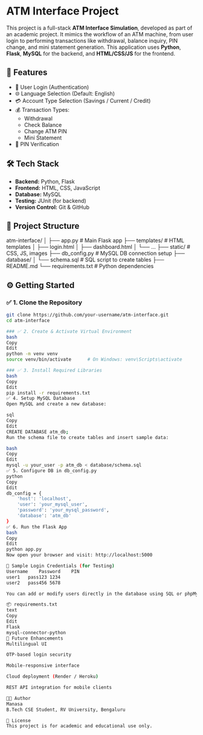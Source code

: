 # ATM Interface Project

This project is a full-stack **ATM Interface Simulation**, developed as part of an academic project. It mimics the workflow of an ATM machine, from user login to performing transactions like withdrawal, balance inquiry, PIN change, and mini statement generation. This application uses **Python**, **Flask**, **MySQL** for the backend, and **HTML/CSS/JS** for the frontend.

## 🌟 Features

- 🔐 User Login (Authentication)
- 🌐 Language Selection (Default: English)
- 💳 Account Type Selection (Savings / Current / Credit)
- 💰 Transaction Types:
  - Withdrawal
  - Check Balance
  - Change ATM PIN
  - Mini Statement
- 🧠 PIN Verification

## 🛠️ Tech Stack

- **Backend:** Python, Flask
- **Frontend:** HTML, CSS, JavaScript
- **Database:** MySQL
- **Testing:** JUnit (for backend)
- **Version Control:** Git & GitHub

## 📂 Project Structure
   atm-interface/
    │
    ├── app.py # Main Flask app
    ├── templates/ # HTML templates
    │ ├── login.html
    │ ├── dashboard.html
    │ └── ...
    ├── static/ # CSS, JS, images
    ├── db_config.py # MySQL DB connection setup
    ├── database/
    │ └── schema.sql # SQL script to create tables
    ├── README.md
    └── requirements.txt # Python dependencies

## ⚙️ Getting Started

### ✅ 1. Clone the Repository

```bash
git clone https://github.com/your-username/atm-interface.git
cd atm-interface

### ✅ 2. Create & Activate Virtual Environment
bash
Copy
Edit
python -m venv venv
source venv/bin/activate      # On Windows: venv\Scripts\activate

### ✅ 3. Install Required Libraries
bash
Copy
Edit
pip install -r requirements.txt
✅ 4. Setup MySQL Database
Open MySQL and create a new database:

sql
Copy
Edit
CREATE DATABASE atm_db;
Run the schema file to create tables and insert sample data:

bash
Copy
Edit
mysql -u your_user -p atm_db < database/schema.sql
✅ 5. Configure DB in db_config.py
python
Copy
Edit
db_config = {
    'host': 'localhost',
    'user': 'your_mysql_user',
    'password': 'your_mysql_password',
    'database': 'atm_db'
}
✅ 6. Run the Flask App
bash
Copy
Edit
python app.py
Now open your browser and visit: http://localhost:5000

🔑 Sample Login Credentials (for Testing)
Username	Password	PIN
user1	pass123	1234
user2	pass456	5678

You can add or modify users directly in the database using SQL or phpMyAdmin.

📦 requirements.txt
text
Copy
Edit
Flask
mysql-connector-python
📌 Future Enhancements
Multilingual UI

OTP-based login security

Mobile-responsive interface

Cloud deployment (Render / Heroku)

REST API integration for mobile clients

👩‍💻 Author
Manasa
B.Tech CSE Student, RV University, Bengaluru

📜 License
This project is for academic and educational use only.
